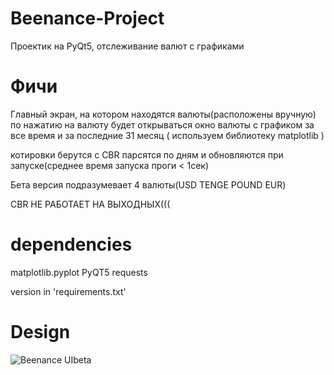 # Beenance-Project
Проектик на PyQt5, отслеживание валют с графиками
# Фичи
Главный экран, на котором находятся валюты(расположены вручную)
по нажатию на валюту будет открываться окно валюты с графиком за все время и за последние 31 месяц ( используем библиотеку matplotlib )

котировки берутся с CBR
парсятся по дням и обновляются при запуске(среднее время запуска проги < 1сек)

Бета версия подразумевает 4 валюты(USD TENGE POUND EUR)

CBR НЕ РАБОТАЕТ НА ВЫХОДНЫХ(((

# dependencies
matplotlib.pyplot
PyQT5
requests

version in 'requirements.txt'

# Design
![Beenance UIbeta](https://user-images.githubusercontent.com/110305715/193298248-3a4b0dcc-06ca-43cf-b3bf-13289775ea7b.jpg)
